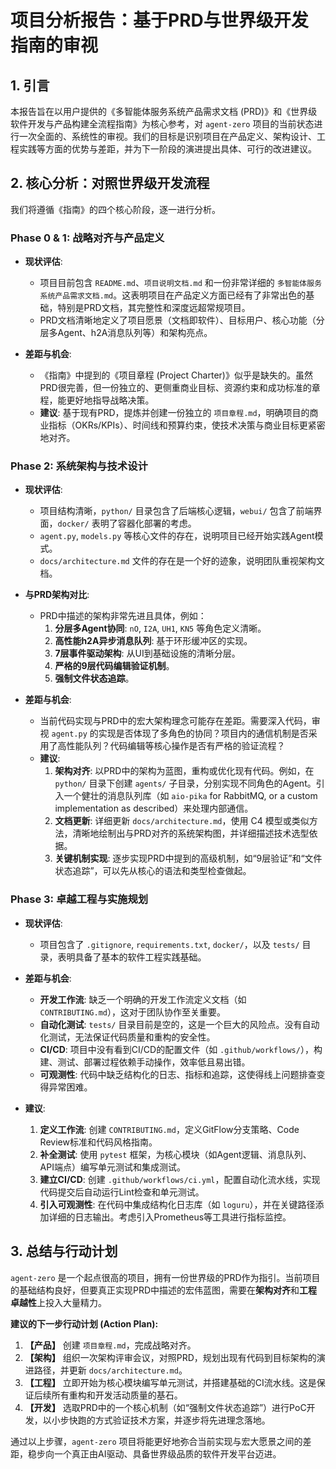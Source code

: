 # 项目分析报告：基于PRD与世界级开发指南的审视

## 1. 引言

本报告旨在以用户提供的《多智能体服务系统产品需求文档 (PRD)》和《世界级软件开发与产品构建全流程指南》为核心参考，对 `agent-zero` 项目的当前状态进行一次全面的、系统性的审视。我们的目标是识别项目在产品定义、架构设计、工程实践等方面的优势与差距，并为下一阶段的演进提出具体、可行的改进建议。

## 2. 核心分析：对照世界级开发流程

我们将遵循《指南》的四个核心阶段，逐一进行分析。

### Phase 0 & 1: 战略对齐与产品定义

- **现状评估**:
  - 项目目前包含 `README.md`、`项目说明文档.md` 和一份非常详细的 `多智能体服务系统产品需求文档.md`。这表明项目在产品定义方面已经有了非常出色的基础，特别是PRD文档，其完整性和深度远超常规项目。
  - PRD文档清晰地定义了项目愿景（文档即软件）、目标用户、核心功能（分层多Agent、h2A消息队列等）和架构亮点。

- **差距与机会**:
  - 《指南》中提到的《项目章程 (Project Charter)》似乎是缺失的。虽然PRD很完善，但一份独立的、更侧重商业目标、资源约束和成功标准的章程，能更好地指导战略决策。
  - **建议**: 基于现有PRD，提炼并创建一份独立的 `项目章程.md`，明确项目的商业指标（OKRs/KPIs）、时间线和预算约束，使技术决策与商业目标更紧密地对齐。

### Phase 2: 系统架构与技术设计

- **现状评估**:
  - 项目结构清晰，`python/` 目录包含了后端核心逻辑，`webui/` 包含了前端界面，`docker/` 表明了容器化部署的考虑。
  - `agent.py`, `models.py` 等核心文件的存在，说明项目已经开始实践Agent模式。
  - `docs/architecture.md` 文件的存在是一个好的迹象，说明团队重视架构文档。

- **与PRD架构对比**:
  - PRD中描述的架构非常先进且具体，例如：
    1.  **分层多Agent协同**: `nO`, `I2A`, `UH1`, `KN5` 等角色定义清晰。
    2.  **高性能h2A异步消息队列**: 基于环形缓冲区的实现。
    3.  **7层事件驱动架构**: 从UI到基础设施的清晰分层。
    4.  **严格的9层代码编辑验证机制**。
    5.  **强制文件状态追踪**。

- **差距与机会**:
  - 当前代码实现与PRD中的宏大架构理念可能存在差距。需要深入代码，审视 `agent.py` 的实现是否体现了多角色的协同？项目内的通信机制是否采用了高性能队列？代码编辑等核心操作是否有严格的验证流程？
  - **建议**:
    1.  **架构对齐**: 以PRD中的架构为蓝图，重构或优化现有代码。例如，在 `python/` 目录下创建 `agents/` 子目录，分别实现不同角色的Agent。引入一个健壮的消息队列库（如 `aio-pika` for RabbitMQ, or a custom implementation as described）来处理内部通信。
    2.  **文档更新**: 详细更新 `docs/architecture.md`，使用 C4 模型或类似方法，清晰地绘制出与PRD对齐的系统架构图，并详细描述技术选型依据。
    3.  **关键机制实现**: 逐步实现PRD中提到的高级机制，如“9层验证”和“文件状态追踪”，可以先从核心的语法和类型检查做起。

### Phase 3: 卓越工程与实施规划

- **现状评估**:
  - 项目包含了 `.gitignore`, `requirements.txt`, `docker/`，以及 `tests/` 目录，表明具备了基本的软件工程实践基础。

- **差距与机会**:
  - **开发工作流**: 缺乏一个明确的开发工作流定义文档（如 `CONTRIBUTING.md`），这对于团队协作至关重要。
  - **自动化测试**: `tests/` 目录目前是空的，这是一个巨大的风险点。没有自动化测试，无法保证代码质量和重构的安全性。
  - **CI/CD**: 项目中没有看到CI/CD的配置文件（如 `.github/workflows/`），构建、测试、部署过程依赖手动操作，效率低且易出错。
  - **可观测性**: 代码中缺乏结构化的日志、指标和追踪，这使得线上问题排查变得异常困难。

- **建议**:
    1.  **定义工作流**: 创建 `CONTRIBUTING.md`，定义GitFlow分支策略、Code Review标准和代码风格指南。
    2.  **补全测试**: 使用 `pytest` 框架，为核心模块（如Agent逻辑、消息队列、API端点）编写单元测试和集成测试。
    3.  **建立CI/CD**: 创建 `.github/workflows/ci.yml`，配置自动化流水线，实现代码提交后自动运行Lint检查和单元测试。
    4.  **引入可观测性**: 在代码中集成结构化日志库（如 `loguru`），并在关键路径添加详细的日志输出。考虑引入Prometheus等工具进行指标监控。

## 3. 总结与行动计划

`agent-zero` 是一个起点很高的项目，拥有一份世界级的PRD作为指引。当前项目的基础结构良好，但要真正实现PRD中描述的宏伟蓝图，需要在**架构对齐**和**工程卓越性**上投入大量精力。

**建议的下一步行动计划 (Action Plan):**

1.  **【产品】** 创建 `项目章程.md`，完成战略对齐。
2.  **【架构】** 组织一次架构评审会议，对照PRD，规划出现有代码到目标架构的演进路径，并更新 `docs/architecture.md`。
3.  **【工程】** 立即开始为核心模块编写单元测试，并搭建基础的CI流水线。这是保证后续所有重构和开发活动质量的基石。
4.  **【开发】** 选取PRD中的一个核心机制（如“强制文件状态追踪”）进行PoC开发，以小步快跑的方式验证技术方案，并逐步将先进理念落地。

通过以上步骤，`agent-zero` 项目将能更好地弥合当前实现与宏大愿景之间的差距，稳步向一个真正由AI驱动、具备世界级品质的软件开发平台迈进。